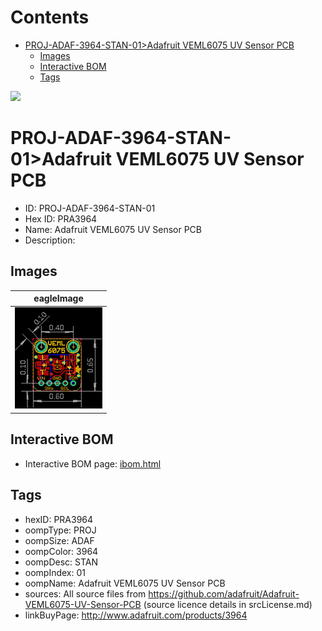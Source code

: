 



Contents
========

* [PROJ-ADAF-3964-STAN-01>Adafruit VEML6075 UV Sensor PCB](#proj-adaf-3964-stan-01adafruit-veml6075-uv-sensor-pcb)
	* [Images](#images)
	* [Interactive BOM](#interactive-bom)
	* [Tags](#tags)
  
![][im]
# PROJ-ADAF-3964-STAN-01>Adafruit VEML6075 UV Sensor PCB

- ID: PROJ-ADAF-3964-STAN-01
- Hex ID: PRA3964
- Name: Adafruit VEML6075 UV Sensor PCB
- Description: 

## Images
  
  

|eagleImage|
| :---: |
|[![eagleImage](eagleImage_140.png)](eagleImage_600.png)|

## Interactive BOM

- Interactive BOM page: [ibom.html](kicad/bom/ibom.html)

## Tags

- hexID: PRA3964
- oompType: PROJ
- oompSize: ADAF
- oompColor: 3964
- oompDesc: STAN
- oompIndex: 01
- oompName: Adafruit VEML6075 UV Sensor PCB
- sources: All source files from https://github.com/adafruit/Adafruit-VEML6075-UV-Sensor-PCB (source licence details in srcLicense.md)
- linkBuyPage: http://www.adafruit.com/products/3964



[im]: eagleImage_450.png

